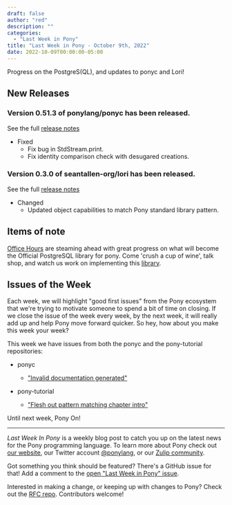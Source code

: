 ```yaml
---
draft: false
author: "red"
description: ""
categories:
  - "Last Week in Pony"
title: "Last Week in Pony - October 9th, 2022"
date: 2022-10-09T00:00:00-05:00
---
```


Progress on the PostgreS(QL), and updates to ponyc and Lori!

<!--more-->

## New Releases

### Version 0.51.3 of ponylang/ponyc has been released.

See the full [release notes](https://github.com/ponylang/ponyc/releases/tag/0.51.3)

- Fixed
  - Fix bug in StdStream.print.
  - Fix identity comparison check with desugared creations.

### Version 0.3.0 of seantallen-org/lori has been released.

See the full [release notes](https://github.com/seantallen-org/lori/releases/tag/0.3.0)

- Changed
  - Updated object capabilities to match Pony standard library pattern.

## Items of note

[Office Hours](https://ponylang.zulipchat.com/#narrow/stream/189934-general/topic/Office.20hours) are steaming ahead with great progress on what will become the Official PostgreSQL library for pony.  Come 'crush a cup of wine', talk shop, and watch us work on implementing this [library](https://github.com/ponylang/postgres).

## Issues of the Week

Each week, we will highlight "good first issues" from the Pony ecosystem that we're trying to motivate someone to spend a bit of time on closing. If we close the issue of the week every week, by the next week, it will really add up and help Pony move forward quicker. So hey, how about you make this week your week?

This week we have issues from both the ponyc and the pony-tutorial repositories:

- ponyc
  - ["Invalid documentation generated"](https://github.com/ponylang/ponyc/issues/1262)

- pony-tutorial
  - ["Flesh out pattern matching chapter intro"](https://github.com/ponylang/pony-tutorial/issues/75)

Until next week, Pony On!

---

_Last Week In Pony_ is a weekly blog post to catch you up on the latest news for the Pony programming language. To learn more about Pony check out [our website](https://ponylang.io), our Twitter account [@ponylang](https://twitter.com/ponylang), or our [Zulip community](https://ponylang.zulipchat.com).

Got something you think should be featured? There's a GitHub issue for that! Add a comment to the [open "Last Week in Pony" issue](https://github.com/ponylang/ponylang.github.io/issues?q=is%3Aissue+is%3Aopen+label%3Alast-week-in-pony).

Interested in making a change, or keeping up with changes to Pony? Check out the [RFC repo](https://github.com/ponylang/rfcs). Contributors welcome!
